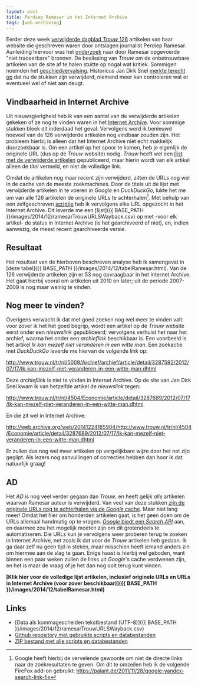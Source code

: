 ```yaml
---
layout: post
title: Perdiep Ramesar in het Internet Archive
tags: [web archiving]
---
```

Eerder deze week [verwijderde dagblad *Trouw* 126](http://www.nrc.nl/nieuws/2014/12/20/trouw-trekt-126-artikelen-van-perdiep-ramesar-in/) artikelen van haar website die geschreven waren door ontslagen journalist Perdiep Ramesar. Aanleiding hiervoor was het [onderzoek](http://static1.trouw.nl/static/asset/2014/Onderzoeksrapport_bronnengebruik_Trouw_19122014_7707.pdf) naar door Ramesar opgevoerde "niet traceerbare" bronnen. De beslissing van *Trouw* om de onbetrouwbare artikelen van de site af te halen stuitte op nogal wat kritiek. Sommigen noemden het [geschiedvervalsing](http://www.journalismlab.nl/2014/12/perdiep-gewist-gaan-trouw-en-ad-gaan-voor-geschiedvervalsing/). Historicus Jan Dirk Snel [merkte terecht op](http://jandirksnel.wordpress.com/2014/12/24/geschiedvervalsing-het-echte-schandaal-bij-trouw-is-nu-pas-begonnen/) dat nu de stukken zijn verwijderd, niemand meer kan controleren wat er eventueel wel of niet aan deugt.

<!-- more -->

## Vindbaarheid in Internet Archive

Uit nieuwsgierigheid heb ik van een aantal van de verwijderde artikelen gekeken of ze nog te vinden waren in het [Internet Archive](https://archive.org/). Voor sommige stukken bleek dit inderdaad het geval. Vervolgens werd ik benieuwd hoeveel van de 126 verwijderde artikelen nog vindbaar zouden zijn. Het probleem hierbij is alleen dat het Internet Archive niet echt makkelijk doorzoekbaar is. Om een artikel op het spoor te komen, heb je eigenlijk de originele URL (dus op de *Trouw* website) nodig. *Trouw* heeft wel een [lijst met de verwijderde artikelen](http://static3.trouw.nl/static/asset/2014/Artikelen_met_niet_verifieerbare_bronnen_Ramesar_2007_2014_7708.pdf) gepubliceerd, maar hierin wordt van elk artikel alleen de *titel* vermeld, en niet de volledige link.

Omdat de artikelen nog maar recent zijn verwijderd, zitten de URLs nog wel in de cache van de meeste zoekmachines. Door de titels uit de lijst met verwijderde artikelen in te voeren in *Google* en *DuckDuckGo*, lukte het me om van alle 126 artikelen de originele URLs te achterhalen[^1]. Met behulp van een zelfgeschreven [scriptje](https://github.com/bitsgalore/trouwRamesarWayback/blob/master/scripts/checkLinksInWayback.py) heb ik vervolgens elke URL opgezocht in het Internet Archive. Dit leverde me een [lijst]({{ BASE_PATH }}/images/2014/12/ramesarTrouwURLSWayback.csv) op met -voor elk artikel- de status in Internet Archive (is het gearchiveerd of niet), en, indien aanwezig, de meest recent gearchiveerde versie. 

## Resultaat

Het resultaat van de hierboven beschreven analyse heb ik samengevat in [deze tabel]({{ BASE_PATH }}/images/2014/12/tabelRamesar.html). Van de 126 verwijderde artikelen zijn er 53 nog opvraagbaar in het Internet Archive. Het gaat hierbij vooral om artikelen uit 2010 en later; uit de periode 2007-2009 is nog maar weinig te vinden. 

## Nog meer te vinden?

Overigens verwacht ik dat met goed zoeken nog wel meer te vinden valt: voor zover ik het het goed begrijp, wordt een artikel op de *Trouw* website eerst onder een *nieuwslink* gepubliceerd; vervolgens verhuist het naar het archief, waarna het onder een *archieflink* beschikbaar is. Een voorbeeld is het artikel *Ik kan mezelf niet veranderen in een witte man*. Een zoekactie met *DuckDuckGo* leverde me hiervan de volgende link op: 

<http://www.trouw.nl/tr/nl/5009/Archief/archief/article/detail/3287592/2012/07/17/Ik-kan-mezelf-niet-veranderen-in-een-witte-man.dhtml>

Deze *archieflink* is niet te vinden in Internet Archive. Op de site van Jan Dirk Snel kwam ik van hetzelfde artikel de *nieuwslink* tegen:

<http://www.trouw.nl/tr/nl/4504/Economie/article/detail/3287689/2012/07/17/Ik-kan-mezelf-niet-veranderen-in-een-witte-man.dhtml>

En die zit wel in Internet Archive:

<http://web.archive.org/web/20141224185904/http://www.trouw.nl/tr/nl/4504/Economie/article/detail/3287689/2012/07/17/Ik-kan-mezelf-niet-veranderen-in-een-witte-man.dhtml>

Er zullen dus nog wel meer artikelen op vergelijkbare wijze door het net zijn geglipt. Als lezers nog aanvullingen of correcties hebben dan hoor ik dat natuurlijk graag!

## AD

Het *AD* is nog veel verder gegaan dan *Trouw*, en heeft gelijk *alle* artikelen waarvan Ramesar auteur is verwijderd. Van veel van deze stukken [zijn de originele URLs nog te achterhalen via de *Google* cache](https://www.google.nl/?q=%22Perdiep+Ramesar%22+site:ad.nl#q=%22Perdiep+Ramesar%22+site:ad.nl). Maar niet lang meer! Omdat het hier om honderden artikelen gaat, is het geen doen om de URLs allemaal handmatig op te vragen. [*Google* biedt een *Search API*](https://developers.google.com/custom-search/json-api/v1/overview) aan, en daarmee zou het mogelijk moeten zijn om dit grotendeels te automatiseren. Die URLs kun je vervolgens weer proberen terug te zoeken in Internet Archive, net zoals ik dat voor de *Trouw* artikelen heb gedaan. Ik ga daar zelf nu geen tijd in steken, maar misschien heeft iemand anders zin om hiermee aan de slag te gaan. Enige haast is hierbij wel geboden, want binnen een paar weken zullen de links uit *Google*'s cache verdwenen zijn, en het is maar de vraag of je het dan nog ooit terug kunt vinden.

**[Klik hier voor de volledige lijst artikelen, inclusief originele URLs en URLs in Internet Archive (voor zover beschikbaar)]({{ BASE_PATH }}/images/2014/12/tabelRamesar.html)**


## Links

* [Data als kommagescheiden tekstbestand (UTF-8)]({{ BASE_PATH }}/images/2014/12/ramesarTrouwURLSWayback.csv)
* [Github repository met gebruikte scripts en databestanden](https://github.com/bitsgalore/trouwRamesarWayback)
* [ZIP bestand met alle scripts en databestanden](https://github.com/bitsgalore/trouwRamesarWayback/archive/master.zip)

[^1]: Google heeft hierbij de vervelende gewoonte om niet de directe links naar de zoekresultaten te geven. Om dit te omzeilen heb ik de volgende FireFox add-on gebruikt: <https://palant.de/2011/11/28/google-yandex-search-link-fix>
